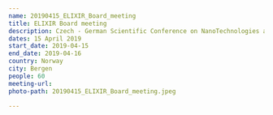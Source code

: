 ```yaml
---
name: 20190415_ELIXIR_Board_meeting
title: ELIXIR Board meeting
description: Czech - German Scientific Conference on NanoTechnologies and Advanced Materials
dates: 15 April 2019
start_date: 2019-04-15
end_date: 2019-04-16
country: Norway
city: Bergen
people: 60
meeting-url: 
photo-path: 20190415_ELIXIR_Board_meeting.jpeg

---
```


